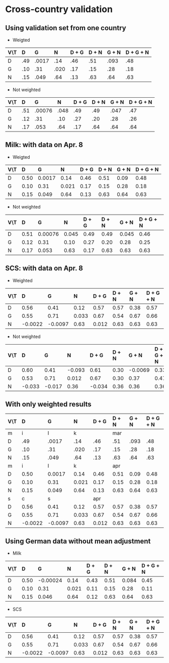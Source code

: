 # Cross-country validation
## Using validation set from one country

- Weigted

| V\\T | D | G | N | D + G | D + N | G + N | D + G + N |
| -- | :-- | :-- | :-- | :-- | :-- | :-- | :-- |
| D | .49 | .0017 | .14 | .46 | .51 | .093 | .48 |
| G | .10 | .31 | .020 | .17 | .15 | .28 | .18 |
| N | .15 | .049 | .64 | .13 | .63 | .64 | .63 |

- Not weighted

| V\\T | D | G | N | D + G | D + N | G + N | D + G + N |
| -- | :-- | :-- | :-- | :-- | :-- | :-- | :-- |
| D | .51 | .00076 | .048 | .49 | .49 | .047 | .47 |
| G | .12 | .31 | .10 | .27 | .20 | .28 | .26 |
| N | .17 | .053 | .64 | .17 | .64 | .64 | .64 |

## Milk: with data on Apr. 8

- Weigted

| V\\T | D | G | N | D + G | D + N | G + N | D + G + N |
| -- | :-- | :-- | :-- | :-- | :-- | :-- | :-- |
| D | 0.50 | 0.0017 | 0.14 | 0.46 | 0.51 | 0.09 | 0.48 |
| G | 0.10 | 0.31 | 0.021 | 0.17 | 0.15 | 0.28 | 0.18 |
| N | 0.15 | 0.049 | 0.64 | 0.13 | 0.63 | 0.64 | 0.63 |

- Not weighted

| V\\T | D | G | N | D + G | D + N | G + N | D + G + N |
| -- | :-- | :-- | :-- | :-- | :-- | :-- | :-- |
| D | 0.51 | 0.00076 | 0.045 | 0.49 | 0.49 | 0.045 | 0.46 |
| G | 0.12 | 0.31 | 0.10 | 0.27 | 0.20 | 0.28 | 0.25 |
| N | 0.17 | 0.053 | 0.63 | 0.17 | 0.63 | 0.63 | 0.63 |

## SCS: with data on Apr. 8

- Weighted

| V\\T | D | G | N | D + G | D + N | G + N | D + G + N |
| -- | :-- | :-- | :-- | :-- | :-- | :-- | :-- |
| D | 0.56 | 0.41 | 0.12 | 0.57 | 0.57 | 0.38 | 0.57 |
| G | 0.55 | 0.71 | 0.033 | 0.67 | 0.54 | 0.67 | 0.66 |
| N | -0.0022 | -0.0097 | 0.63 | 0.012 | 0.63 | 0.63 | 0.63 |

- Not weighted

| V\\T | D | G | N | D + G | D + N | G + N | D + G + N |
| -- | :-- | :-- | :-- | :-- | :-- | :-- | :-- |
| D | 0.60 | 0.41 | -0.093 | 0.61 | 0.30 | -0.0069 | 0.33 |
| G | 0.53 | 0.71 | 0.012 | 0.67 | 0.30 | 0.37 | 0.47 |
| N | -0.033 | -0.017 | 0.36 | -0.034 | 0.36 | 0.36 | 0.36 |

## With only weighted results

| V\\T | D | G | N | D + G | D + N | G + N | D + G + N |
| -- | :-- | :-- | :-- | :-- | :-- | :-- | :-- |
| m | i | l | k | | mar |
| D | .49 | .0017 | .14 | .46 | .51 | .093 | .48 |
| G | .10 | .31 | .020 | .17 | .15 | .28 | .18 |
| N | .15 | .049 | .64 | .13 | .63 | .64 | .63 |
| m | i | l | k | | apr |
| D | 0.50 | 0.0017 | 0.14 | 0.46 | 0.51 | 0.09 | 0.48 |
| G | 0.10 | 0.31 | 0.021 | 0.17 | 0.15 | 0.28 | 0.18 |
| N | 0.15 | 0.049 | 0.64 | 0.13 | 0.63 | 0.64 | 0.63 |
| s | c | s | | apr |
| D | 0.56 | 0.41 | 0.12 | 0.57 | 0.57 | 0.38 | 0.57 |
| G | 0.55 | 0.71 | 0.033 | 0.67 | 0.54 | 0.67 | 0.66 |
| N | -0.0022 | -0.0097 | 0.63 | 0.012 | 0.63 | 0.63 | 0.63 |

## Using German data without mean adjustment
- Milk

| V\\T | D | G | N | D + G | D + N | G + N | D + G + N |
| -- | :-- | :-- | :-- | :-- | :-- | :-- | :-- |
| D | 0.50 | -0.00024 | 0.14 | 0.43 | 0.51 | 0.084 | 0.45 |
| G | 0.10 | 0.31 | 0.021 | 0.11 | 0.15 | 0.28 | 0.11 |
| N | 0.15 | 0.046 | 0.64 | 0.12 | 0.63 | 0.64 | 0.63 |

- SCS

| V\\T | D | G | N | D + G | D + N | G + N | D + G + N |
| -- | :-- | :-- | :-- | :-- | :-- | :-- | :-- |
| D | 0.56 | 0.41 | 0.12 | 0.57 | 0.57 | 0.38 | 0.57 |
| G | 0.55 | 0.71 | 0.033 | 0.67 | 0.54 | 0.67 | 0.66 |
| N | -0.0022 | -0.0097 | 0.63 | 0.012 | 0.63 | 0.63 | 0.63 |
